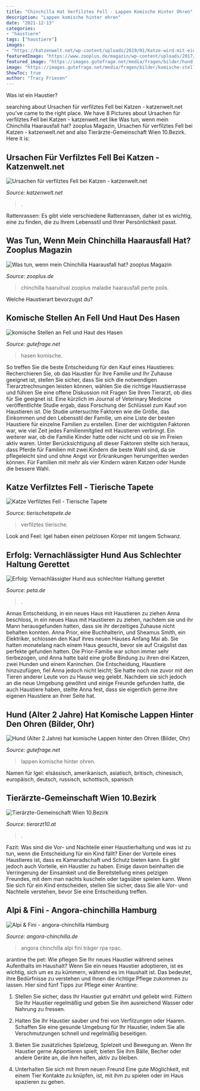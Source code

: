 ```yaml
---
title: "Chinchilla Hat Verfilztes Fell - Lappen Komische Hinter Ohren"
description: "Lappen komische hinter ohren"
date: "2021-12-13"
categories:
- "haustiere"
tags: ["haustiere"]
images:
- "https://katzenwelt.net/wp-content/uploads/2019/01/Katze-wird-mit-einer-Katzenbuerste-am-Hals-gebuerstet-678x381.jpg"
featuredImage: "https://www.zooplus.de/magazin/wp-content/uploads/2017/03/fotolia_134341154-768x513.jpg"
featured_image: "https://images.gutefrage.net/media/fragen/bilder/hund-alter-2-jahre-hat-komische-lappen-hinter-den-ohren/0_original.jpg?v=1424249363000"
image: "https://images.gutefrage.net/media/fragen/bilder/komische-stellen-an-fell-und-haut-des-hasen/0_big.jpg?v=1373654726000"
ShowToc: true
author: "Tracy Friesen"
---
```



Was ist ein Haustier?

	

		
searching about Ursachen für verfilztes Fell bei Katzen - katzenwelt.net you've came to the right place. We have 8 Pictures about Ursachen für verfilztes Fell bei Katzen - katzenwelt.net like Was tun, wenn mein Chinchilla Haarausfall hat? zooplus Magazin, Ursachen für verfilztes Fell bei Katzen - katzenwelt.net and also Tierärzte-Gemeinschaft Wien 10.Bezirk. Here it is:
		
    
## Ursachen Für Verfilztes Fell Bei Katzen - Katzenwelt.net

<img loading=lazy src="https://katzenwelt.net/wp-content/uploads/2019/01/Katze-wird-mit-einer-Katzenbuerste-am-Hals-gebuerstet-678x381.jpg" onerror="this.onerror=null;this.src='https://tse4.mm.bing.net/th?id=OIP.h3P8WR9qgjKx-5ICLtnZkwHaEK&amp;pid=15.1';" alt="Ursachen für verfilztes Fell bei Katzen - katzenwelt.net">

_Source: katzenwelt.net_

>. 

	

Rattenrassen: Es gibt viele verschiedene Rattenrassen, daher ist es wichtig, eine zu finden, die zu Ihrem Lebensstil und Ihrer Persönlichkeit passt.

    
## Was Tun, Wenn Mein Chinchilla Haarausfall Hat? Zooplus Magazin

<img loading=lazy src="https://www.zooplus.de/magazin/wp-content/uploads/2017/03/fotolia_134341154-768x513.jpg" onerror="this.onerror=null;this.src='https://tse2.mm.bing.net/th?id=OIP.cC_3hf_VPYtto36S8j1sSgHaE8&amp;pid=15.1';" alt="Was tun, wenn mein Chinchilla Haarausfall hat? zooplus Magazin">

_Source: zooplus.de_

>chinchilla haaruitval zooplus maladie haarausfall perte poils. 

	

Welche Haustierart bevorzugst du?

    
## Komische Stellen An Fell Und Haut Des Hasen

<img loading=lazy src="https://images.gutefrage.net/media/fragen/bilder/komische-stellen-an-fell-und-haut-des-hasen/0_big.jpg?v=1373654726000" onerror="this.onerror=null;this.src='https://tse4.mm.bing.net/th?id=OIP.T0RnLfHDNr9OVJvNAsXKdAHaFj&amp;pid=15.1';" alt="komische Stellen an Fell und Haut des Hasen">

_Source: gutefrage.net_

>hasen komische. 

	

So treffen Sie die beste Entscheidung für den Kauf eines Haustieres: Recherchieren Sie, ob das Haustier für Ihre Familie und Ihr Zuhause geeignet ist, stellen Sie sicher, dass Sie sich die notwendigen Tierarztrechnungen leisten können, wählen Sie die richtige Haustierrasse und führen Sie eine offene Diskussion mit Fragen Sie Ihren Tierarzt, ob dies für Sie geeignet ist.
Eine kürzlich im Journal of Veterinary Medicine veröffentlichte Studie ergab, dass Forschung der Schlüssel zum Kauf von Haustieren ist. Die Studie untersuchte Faktoren wie die Größe, das Einkommen und den Lebensstil der Familie, um eine Liste der besten Haustiere für einzelne Familien zu erstellen. Einer der wichtigsten Faktoren war, wie viel Zeit jedes Familienmitglied mit Haustieren verbringt. Ein weiterer war, ob die Familie Kinder hatte oder nicht und ob sie im Freien aktiv waren. Unter Berücksichtigung all dieser Faktoren stellte sich heraus, dass Pferde für Familien mit zwei Kindern die beste Wahl sind, da sie pflegeleicht sind und ohne Angst vor Erkrankungen herumgeritten werden können. Für Familien mit mehr als vier Kindern wären Katzen oder Hunde die bessere Wahl.

    
## Katze Verfilztes Fell - Tierische Tapete

<img loading=lazy src="https://www.epochtimes.de/assets/uploads/2017/10/Aki-83-1-640x359.jpg" onerror="this.onerror=null;this.src='https://tse2.mm.bing.net/th?id=OIP.ES6Ep2TODb7yBWpqxoZy9gHaEJ&amp;pid=15.1';" alt="Katze Verfilztes Fell - Tierische Tapete">

_Source: tierischetapete.de_

>verfilztes tierische. 

	

Look and Feel: Igel haben einen pelzlosen Körper mit langem Schwanz.

    
## Erfolg: Vernachlässigter Hund Aus Schlechter Haltung Gerettet

<img loading=lazy src="https://www.peta.de/wp-content/uploads/2021/08/2021-08-11-bayern-hund-vernachlaessigt.jpg" onerror="this.onerror=null;this.src='https://tse2.mm.bing.net/th?id=OIP.ij5aMQN7jUhA3BJorgTkCAHaE7&amp;pid=15.1';" alt="Erfolg: Vernachlässigter Hund aus schlechter Haltung gerettet">

_Source: peta.de_

>. 

	

Annas Entscheidung, in ein neues Haus mit Haustieren zu ziehen
Anna beschloss, in ein neues Haus mit Haustieren zu ziehen, nachdem sie und ihr Mann herausgefunden hatten, dass sie ihr derzeitiges Zuhause nicht behalten konnten. Anna Prior, eine Buchhalterin, und Sheamus Smith, ein Elektriker, schlossen den Kauf ihres neuen Hauses Anfang Mai ab. Sie hatten monatelang nach einem Haus gesucht, bevor sie auf Craigslist das perfekte gefunden hatten.
Die Prior-Familie war schon immer sehr tierbezogen, und Anna hatte bald eine große Bindung zu ihren drei Katzen, zwei Hunden und einem Kaninchen. Die Entscheidung, Haustiere hinzuzufügen, fiel Anna jedoch nicht leicht; Sie hatte noch nie zuvor mit den Tieren anderer Leute von zu Hause weg gelebt. Nachdem sie sich jedoch an die neue Umgebung gewöhnt und einige Freunde gefunden hatte, die auch Haustiere haben, stellte Anna fest, dass sie eigentlich gerne ihre eigenen Haustiere an ihrer Seite hat.

    
## Hund (Alter 2 Jahre) Hat Komische Lappen Hinter Den Ohren (Bilder, Ohr)

<img loading=lazy src="https://images.gutefrage.net/media/fragen/bilder/hund-alter-2-jahre-hat-komische-lappen-hinter-den-ohren/0_original.jpg?v=1424249363000" onerror="this.onerror=null;this.src='https://tse3.mm.bing.net/th?id=OIP.Y2gAn7QQOJ1IQYCiq1M91gHaMW&amp;pid=15.1';" alt="Hund (Alter 2 Jahre) hat komische Lappen hinter den Ohren (Bilder, Ohr)">

_Source: gutefrage.net_

>lappen komische hinter ohren. 

	

Namen für Igel: elsässisch, amerikanisch, asiatisch, britisch, chinesisch, europäisch, deutsch, russisch, schottisch, spanisch

    
## Tierärzte-Gemeinschaft Wien 10.Bezirk

<img loading=lazy src="http://tierarzt10.at/images/dermatologie-hund.jpg" onerror="this.onerror=null;this.src='https://tse1.mm.bing.net/th?id=OIP.h3XSjI8GUDpgOpkq96iBRwHaEM&amp;pid=15.1';" alt="Tierärzte-Gemeinschaft Wien 10.Bezirk">

_Source: tierarzt10.at_

>. 

	

Fazit: Was sind die Vor- und Nachteile einer Haustierhaltung und was ist zu tun, wenn die Entscheidung für ein Kind fällt?
Einer der Vorteile eines Haustieres ist, dass es Kameradschaft und Schutz bieten kann. Es gibt jedoch auch Vorteile, ein Haustier zu haben. Einige davon beinhalten die Verringerung der Einsamkeit und die Bereitstellung eines pelzigen Freundes, mit dem man nachts kuscheln oder tagsüber spielen kann. Wenn Sie sich für ein Kind entscheiden, stellen Sie sicher, dass Sie alle Vor- und Nachteile verstehen, bevor Sie eine Entscheidung treffen.

    
## Alpi &amp; Fini - Angora-chinchilla Hamburg

<img loading=lazy src="https://angora-chinchilla.de/wp-content/gallery/alpi-anora-chinchilla-black-velvet/angora_chinchilla_alpi_02_1400.jpg" onerror="this.onerror=null;this.src='https://tse1.mm.bing.net/th?id=OIP.u964Mwi-c3pejxeNCIvOrAHaFj&amp;pid=15.1';" alt="Alpi &amp; Fini - angora-chinchilla Hamburg">

_Source: angora-chinchilla.de_

>angora chinchilla alpi fini träger rpa rpac. 

	

arantine the pet: Wie pflegen Sie Ihr neues Haustier während seines Aufenthalts im Haushalt?
Wenn Sie ein neues Haustier adoptieren, ist es wichtig, sich um es zu kümmern, während es im Haushalt ist. Das bedeutet, ihre Bedürfnisse zu verstehen und ihnen die richtige Pflege zukommen zu lassen. Hier sind fünf Tipps zur Pflege einer Arantine:
1. Stellen Sie sicher, dass Ihr Haustier gut ernährt und geliebt wird. Füttern Sie Ihr Haustier regelmäßig und geben Sie ihm ausreichend Wasser oder Nahrung zu fressen.

2. Halten Sie Ihr Haustier sauber und frei von Verfilzungen oder Haaren. Schaffen Sie eine gesunde Umgebung für Ihr Haustier, indem Sie alle Verschmutzungen schnell und regelmäßig beseitigen.

3. Bieten Sie zusätzliches Spielzeug, Spielzeit und Bewegung an. Wenn Ihr Haustier gerne Apportieren spielt, bieten Sie ihm Bälle, Becher oder andere Geräte an, die ihm helfen, aktiv zu bleiben.

4. Unterhalten Sie sich mit Ihrem neuen Freund Eine gute Möglichkeit, mit einem Tier Kontakte zu knüpfen, ist, mit ihm zu spielen oder im Haus spazieren zu gehen.

